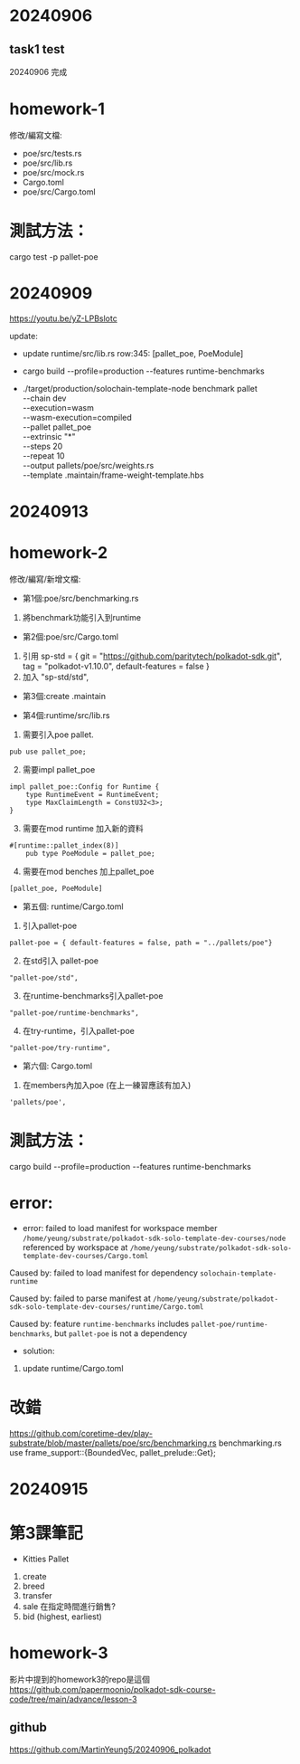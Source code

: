 # 20240906
## task1 test
20240906 完成
# homework-1
修改/編寫文檔:
* poe/src/tests.rs
* poe/src/lib.rs
* poe/src/mock.rs
* Cargo.toml
* poe/src/Cargo.toml

# 測試方法：
cargo test -p pallet-poe


# 20240909
https://youtu.be/yZ-LPBslotc

update:
* update runtime/src/lib.rs
row:345: [pallet_poe, PoeModule]

* cargo build --profile=production --features runtime-benchmarks
* ./target/production/solochain-template-node benchmark pallet \
--chain dev \
--execution=wasm \
--wasm-execution=compiled \
--pallet pallet_poe \
--extrinsic "*" \
--steps 20 \
--repeat 10 \
--output pallets/poe/src/weights.rs \
--template .maintain/frame-weight-template.hbs

# 20240913
# homework-2
修改/編寫/新增文檔:
* 第1個:poe/src/benchmarking.rs
1. 將benchmark功能引入到runtime

* 第2個:poe/src/Cargo.toml 
1. 引用 sp-std = { git = "https://github.com/paritytech/polkadot-sdk.git", tag = "polkadot-v1.10.0", default-features = false }
2. 加入 "sp-std/std",

* 第3個:create .maintain

* 第4個:runtime/src/lib.rs 
1. 需要引入poe pallet.
```
pub use pallet_poe;
```
2. 需要impl pallet_poe
```
impl pallet_poe::Config for Runtime {
	type RuntimeEvent = RuntimeEvent;
	type MaxClaimLength = ConstU32<3>;
}
```
3. 需要在mod runtime 加入新的資料
```
#[runtime::pallet_index(8)]
    pub type PoeModule = pallet_poe; 
```
4. 需要在mod benches 加上pallet_poe
```
[pallet_poe, PoeModule]
```

* 第五個: runtime/Cargo.toml 
1. 引入pallet-poe
```
pallet-poe = { default-features = false, path = "../pallets/poe"}
```
2. 在std引入 pallet-poe
```
"pallet-poe/std",
```
3. 在runtime-benchmarks引入pallet-poe
```
"pallet-poe/runtime-benchmarks",
```
4. 在try-runtime，引入pallet-poe
```
"pallet-poe/try-runtime",
```

* 第六個: Cargo.toml
1. 在members內加入poe (在上一練習應該有加入)
```
'pallets/poe',
```

# 測試方法：
cargo build --profile=production --features runtime-benchmarks

# error:
* error: failed to load manifest for workspace member `/home/yeung/substrate/polkadot-sdk-solo-template-dev-courses/node`
referenced by workspace at `/home/yeung/substrate/polkadot-sdk-solo-template-dev-courses/Cargo.toml`

Caused by:
  failed to load manifest for dependency `solochain-template-runtime`

Caused by:
  failed to parse manifest at `/home/yeung/substrate/polkadot-sdk-solo-template-dev-courses/runtime/Cargo.toml`

Caused by:
  feature `runtime-benchmarks` includes `pallet-poe/runtime-benchmarks`, but `pallet-poe` is not a dependency

* solution:
1. update runtime/Cargo.toml

# 改錯
https://github.com/coretime-dev/play-substrate/blob/master/pallets/poe/src/benchmarking.rs
benchmarking.rs
use frame_support::{BoundedVec, pallet_prelude::Get};

# 20240915
# 第3課筆記
* Kitties Pallet
1. create
2. breed
3. transfer
4. sale
在指定時間進行銷售?
5. bid (highest, earliest)

# homework-3
影片中提到的homework3的repo是這個
https://github.com/papermoonio/polkadot-sdk-course-code/tree/main/advance/lesson-3

## github
https://github.com/MartinYeung5/20240906_polkadot
